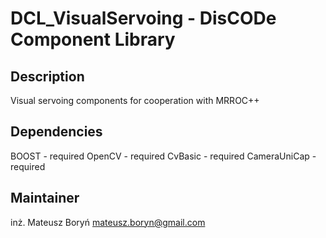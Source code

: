 DCL_VisualServoing - DisCODe Component Library
==============================================

Description
-----------

Visual servoing components for cooperation with MRROC++ 

Dependencies
------------

BOOST - required
OpenCV - required
CvBasic - required
CameraUniCap - required

Maintainer
----------

inż. Mateusz Boryń
mateusz.boryn@gmail.com
